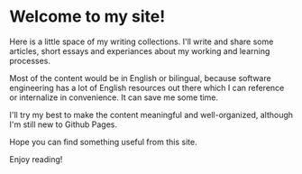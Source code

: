 # Welcome to my site!

Here is a little space of my writing collections. I'll write and share some articles, short essays and experiances about my working and learning processes.

Most of the content would be in English or bilingual, because software engineering has a lot of English resources out there which I can reference or internalize in convenience. It can save me some time.

I'll try my best to make the content meaningful and well-organized, although I'm still new to Github Pages.

Hope you can find something useful from this site.

Enjoy reading!


